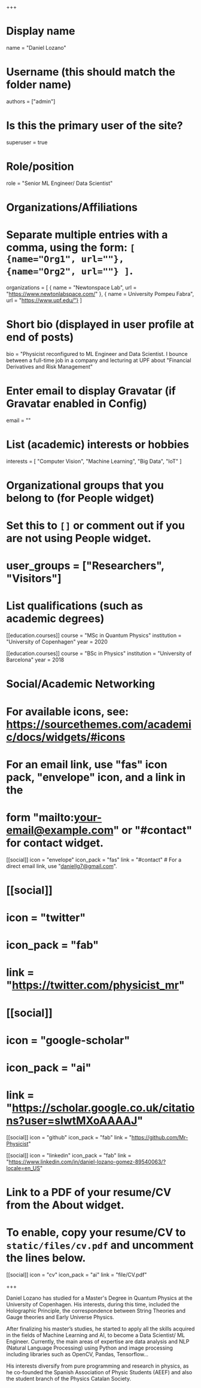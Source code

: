 +++
# Display name
name = "Daniel Lozano"

# Username (this should match the folder name)
authors = ["admin"]

# Is this the primary user of the site?
superuser = true

# Role/position
role = "Senior ML Engineer/ Data Scientist"

# Organizations/Affiliations
#   Separate multiple entries with a comma, using the form: `[ {name="Org1", url=""}, {name="Org2", url=""} ]`.
organizations = [ { name = "Newtonspace Lab", url = "https://www.newtonlabspace.com/" }, { name = University Pompeu Fabra", url = "https://www.upf.edu/"} ]

# Short bio (displayed in user profile at end of posts)
bio = "Physicist reconfigured to ML Engineer and Data Scientist. I bounce between a full-time job in a company and lecturing at UPF about "Financial Derivatives and Risk Management"

# Enter email to display Gravatar (if Gravatar enabled in Config)
email = ""

# List (academic) interests or hobbies
interests = [
  "Computer Vision",
  "Machine Learning",
  "Big Data",
  "IoT"
]

# Organizational groups that you belong to (for People widget)
#   Set this to `[]` or comment out if you are not using People widget.
# user_groups = ["Researchers", "Visitors"]

# List qualifications (such as academic degrees)

[[education.courses]]
  course = "MSc in Quantum Physics"
  institution = "University of Copenhagen"
  year = 2020

[[education.courses]]
  course = "BSc in Physics"
  institution = "University of Barcelona"
  year = 2018

# Social/Academic Networking
# For available icons, see: https://sourcethemes.com/academic/docs/widgets/#icons
#   For an email link, use "fas" icon pack, "envelope" icon, and a link in the
#   form "mailto:your-email@example.com" or "#contact" for contact widget.

[[social]]
  icon = "envelope"
  icon_pack = "fas"
  link = "#contact"  # For a direct email link, use "daniellg7@gmail.com".

# [[social]]
#   icon = "twitter"
#   icon_pack = "fab"
#   link = "https://twitter.com/physicist_mr"

# [[social]]
#  icon = "google-scholar"
#  icon_pack = "ai"
#  link = "https://scholar.google.co.uk/citations?user=sIwtMXoAAAAJ"

[[social]]
  icon = "github"
  icon_pack = "fab"
  link = "https://github.com/Mr-Physicist"
  
  [[social]]
  icon = "linkedin"
  icon_pack = "fab"
  link = "https://www.linkedin.com/in/daniel-lozano-gomez-89540063/?locale=en_US"

# Link to a PDF of your resume/CV from the About widget.
# To enable, copy your resume/CV to `static/files/cv.pdf` and uncomment the lines below.
 [[social]]
   icon = "cv"
   icon_pack = "ai"
   link = "file/CV.pdf"

+++

Daniel Lozano has studied for a Master's Degree in Quantum Physics at the University of Copenhagen. His interests, during this time, included the Holographic Principle, the correspondence between String Theories and Gauge theories and Early Universe Physics.

After finalizing his master’s studies, he started to apply all the skills acquired in the fields of Machine Learning and AI, to become a Data Scientist/ ML Engineer. Currently, the main areas of expertise are data analysis and NLP (Natural Language Processing) using Python and image processing including libraries such as OpenCV, Pandas, Tensorflow…

His interests diversify from pure programming and research in physics, as he co-founded the Spanish Association of Physic Students (AEEF) and also the student branch of the Physics Catalan Society.

